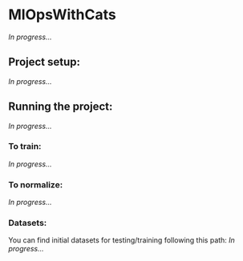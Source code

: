 # MlOpsWithCats
*In progress...*

## Project setup:
*In progress...*

## Running the project:
*In progress...*
### To train:
*In progress...*
### To normalize:
*In progress...*

### Datasets:
You can find initial datasets for testing/training following this path:
*In progress...*
